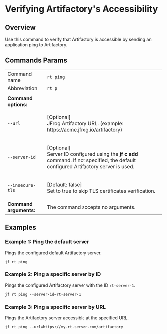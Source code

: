 # Verifying Artifactory's Accessibility

## Overview

Use this command to verify that Artifactory is accessible by sending an application ping to Artifactory.

## Commands Params

|                        |                                                                                                                                                             |
| ---------------------- | ----------------------------------------------------------------------------------------------------------------------------------------------------------- |
| Command name           | `rt ping`                                                                                                                                                   |
| Abbreviation           | `rt p`                                                                                                                                                      |
|                        |                                                                                                                                                             |
| **Command options:**   |                                                                                                                                                             |
| `--url`                | <p>[Optional]<br>JFrog Artifactory URL. (example: https://acme.jfrog.io/artifactory)</p>                                                                    |
| `--server-id`          | <p>[Optional]<br>Server ID configured using the <strong>jf c add</strong> command. If not specified, the default configured Artifactory server is used.</p> |
| `--insecure-tls`       | <p>[Default: false]<br>Set to true to skip TLS certificates verification.</p>                                                                               |
| **Command arguments:** | The command accepts no arguments.                                                                                                                           |

## Examples

### Example 1: Ping the default server

Pings the configured default Artifactory server.

```
jf rt ping
```

### Example 2: Ping a specific server by ID

Pings the configured Artifactory server with the ID `rt-server-1`.

```
jf rt ping --server-id=rt-server-1
```

### Example 3: Ping a specific server by URL

Pings the Artifactory server accessible at the specified URL.

```
jf rt ping --url=https://my-rt-server.com/artifactory
```
